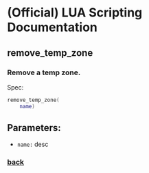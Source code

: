 
# (Official) LUA Scripting Documentation

## remove_temp_zone

### Remove a temp zone.

Spec:
```lua
remove_temp_zone(
	name)
```
## Parameters:
- `name:` desc
### [back](../zones)
